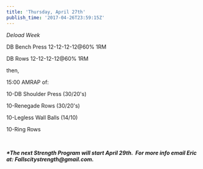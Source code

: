 ```yaml
---
title: 'Thursday, April 27th'
publish_time: '2017-04-26T23:59:15Z'
---
```


*Deload Week*

DB Bench Press 12-12-12-12\@60% 1RM

DB Rows 12-12-12-12\@60% 1RM

then,

15:00 AMRAP of:

10-DB Shoulder Press (30/20's)

10-Renegade Rows (30/20's)

10-Legless Wall Balls (14/10)

10-Ring Rows

 

***\*The next Strength Program will start April 29th.  For more info
email Eric at: Fallscitystrength\@gmail.com.***
